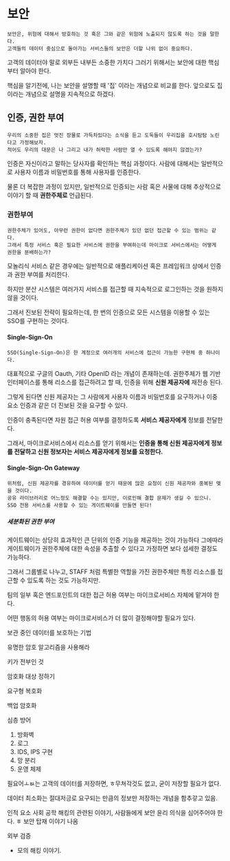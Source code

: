 보안
======

    보안은, 위험에 대해서 방호하는 것 혹은 그와 같은 위험에 노출되지 않도록 하는 것을 말한다.
    고객들의 데이터 중심으로 돌아가는 서비스들의 보안은 더할 나위 없이 중요하다.

고객의 데이터야 말로 외부든 내부든 소중한 가치다 그러기 위해서는 보안에 대한 핵심부터 알아야 한다.

핵심을 알기전에, 나는 보안을 설명할 때 '집' 이라는 개념으로 비교를 한다. 앞으로도 집이라는 개념으로 설명을 지속적으로 하겠다.

인증, 권한 부여
---------------

    우리의 소중한 집은 멋진 장물로 가득차있다는 소식을 듣고 도둑들이 우리집을 호시탐탐 노린다고 가정해보자.
    적어도 우리의 대문은 나 그리고 내가 허락한 사람만 열 수 있도록 해야지 않겠는가?

인증은 자신이라고 말하는 당사자를 확인하는 핵심 과정이다. 사람에 대해서는 일반적으로 사용자 이름과 비밀번호를 통해 사용자를 인증한다.

물론 더 복잡한 과정이 있지만, 일반적으로 인증되는 사람 혹은 사물에 대해 추상적으로 이야기 할 때 **권한주체로** 언급된다.

### 권한부여

    권한주체가 있어도, 아무런 권한이 없다면 권한주체가 있던 없던 접근할 수 있는 범위는 같다.
    그래서 특정 서비스 혹은 필요한 서비스에 권한을 부여하는데 마이크로 서비스에서는 어떻게 권한을 분배하는가?

모놀리식 서비스 같은 경우에는 일반적으로 애플리케이션 혹은 프레임워크 상에서 인증과 권한 부여를 처리한다.

하지만 분산 시스템은 여러가지 서비스를 접근할 때 지속적으로 로그인하는 것을 원하지 않을 것이다.

그래서 진보된 전략이 필요하는데, 한 번의 인증으로 모든 시스템을 이용할 수 있는 SSO를 구현하는 것이다.

#### Single-Sign-On

    SSO(Single-Sign-On)은 한 계정으로 여러개의 서비스에 접근이 가능한 구현체 중 하나이다.

대표적으로 구글의 Oauth, 기타 OpenID 라는 개념이 존재하는데. 권한주체가 웹 기반 인터페이스를 통해 리소스를 접근하려고 할 때, 인증을 위해 **신원 제공자에** 재전송 된다.

그렇게 된다면 신원 제공자는 그 사람에게 사용자 이름과 비밀번호를 요구하거나 이중 요소 인증과 같은 더 진보된 것을 요구할 수 있다.

인증이 충족된다면 자원 접근 허용 여부를 결정하도록 **서비스 제공자에게** 정보를 전달한다.

그래서, 마이크로서비스에서 리소스를 얻기 위해서는 **인증을 통해 신원 제공자에게 정보를 전달하고 신원 정보자는 서비스 제공자에게 정보를 요청한다.**

#### Single-Sign-On Gateway

    위처럼, 신원 제공자를 경유하여 데이터를 얻기 때문에 많은 요청이 신원 제공자와 중복된 맺을 것이다.
    공유 라이브러리로 어느정도 해결할 수는 있지만, 이로인해 결합 문제가 생길 수 있으니. SSO 전용 서비스를 사용할 수 있는 게이트웨이를 만들면 된다!


##### 세분화된 권한 부여

게이트웨이는 상당히 효과적인 큰 단위의 인증 기능을 제공하는 것이 가능하다 그에따라 게이트웨이가 권한주체에 대한 속성을 추출할 수 있다고 가정하면 보다 섬세한 결정도 가능하다.

그래서 그룹별로 나누고, STAFF 처럼 특별한 역할을 가진 권한주체만 특정 리소스를 접근할 수 있도록 하는 것도 가능하지만.

팀의 일부 혹은 엔드포인트의 대한 접근 허용 여부는 마이크로서비스 자체에 맡겨야 한다.

어떤 행동의 허용 여부는 마이크로서비스가 더 많이 결정해야할 필요가 있다.



보관 중인 데이터를 보호하는 기법

유명한 암호 알고리즘을 사용해라

키가 전부인 것

암호화 대상 정하기

요구형 복호화

백업 암호화

심층 방어

1. 방화벽
2. 로그
3.  IDS, IPS 구현
4. 망 분리
5. 운영 체제

필요어ㅗㅄ는 고객의 데이터를 저장하면, ㅎ무쳐각것도 없고, 굳이 저장할 필요가 없다.

데이터 최소화는 절대저긍로 요구되는 만큼의 정보만 저장하는 개념을 함추갛고 있음.

인적 요소
사회 공학 해킹의 관련된 이야기, 사람들에게 보안 윤리 의식을 심어주어야 한다.
ㅎ
보안 탑재 이야기 나옴

외부 검증
- 모의 해킹 이야기.


